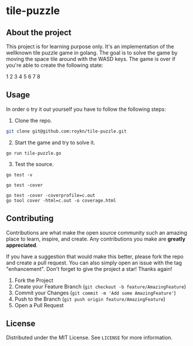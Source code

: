 # tile-puzzle

## About the project
This project is for learning purpose only. It's an implementation of the wellknown tile puzzle game in golang.
The goal is to solve the game by moving the space tile around with the WASD keys. The game is over if you're
able to create the following state:

1 2 3
4 5 6
7 8

## Usage
In order o try it out yourself you have to follow the following steps:

1. Clone the repo.
```bash
git clone git@github.com:roykn/tile-puzzle.git
```

2. Start the game and try to solve it.
```
go run tile-puzzle.go
```

3. Test the source.
```
go test -v
```
```
go test -cover
```
```
go test -cover -coverprofile=c.out
go tool cover -html=c.out -o coverage.html
```

## Contributing
Contributions are what make the open source community such an amazing place to learn, inspire, and create. Any contributions you make are **greatly appreciated**.

If you have a suggestion that would make this better, please fork the repo and create a pull request. You can also simply open an issue with the tag "enhancement".
Don't forget to give the project a star! Thanks again!

1. Fork the Project
2. Create your Feature Branch (`git checkout -b feature/AmazingFeature`)
3. Commit your Changes (`git commit -m 'Add some AmazingFeature'`)
4. Push to the Branch (`git push origin feature/AmazingFeature`)
5. Open a Pull Request

## License
Distributed under the MIT License. See `LICENSE` for more information.